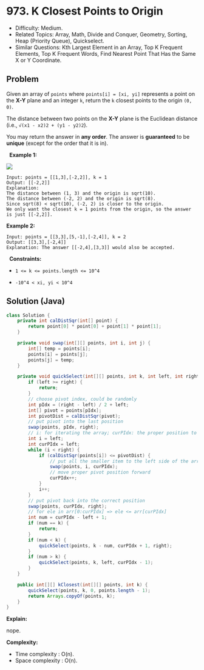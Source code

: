 # 973. K Closest Points to Origin

- Difficulty: Medium.
- Related Topics: Array, Math, Divide and Conquer, Geometry, Sorting, Heap (Priority Queue), Quickselect.
- Similar Questions: Kth Largest Element in an Array, Top K Frequent Elements, Top K Frequent Words, Find Nearest Point That Has the Same X or Y Coordinate.

## Problem

Given an array of ```points``` where ```points[i] = [xi, yi]``` represents a point on the **X-Y** plane and an integer ```k```, return the ```k``` closest points to the origin ```(0, 0)```.

The distance between two points on the **X-Y** plane is the Euclidean distance (i.e., ```√(x1 - x2)2 + (y1 - y2)2```).

You may return the answer in **any order**. The answer is **guaranteed** to be **unique** (except for the order that it is in).

 
**Example 1:**

![](https://assets.leetcode.com/uploads/2021/03/03/closestplane1.jpg)

```
Input: points = [[1,3],[-2,2]], k = 1
Output: [[-2,2]]
Explanation:
The distance between (1, 3) and the origin is sqrt(10).
The distance between (-2, 2) and the origin is sqrt(8).
Since sqrt(8) < sqrt(10), (-2, 2) is closer to the origin.
We only want the closest k = 1 points from the origin, so the answer is just [[-2,2]].
```

**Example 2:**

```
Input: points = [[3,3],[5,-1],[-2,4]], k = 2
Output: [[3,3],[-2,4]]
Explanation: The answer [[-2,4],[3,3]] would also be accepted.
```

 
**Constraints:**


	
- ```1 <= k <= points.length <= 10^4```
	
- ```-10^4 < xi, yi < 10^4```



## Solution (Java)

```java
class Solution {
    private int calDistSqr(int[] point) {
        return point[0] * point[0] + point[1] * point[1];
    }

    private void swap(int[][] points, int i, int j) {
        int[] temp = points[i];
        points[i] = points[j];
        points[j] = temp;
    }

    private void quickSelect(int[][] points, int k, int left, int right) {
        if (left >= right) {
            return;
        }
        // choose pivot index, could be randomly
        int pIdx = (right - left) / 2 + left;
        int[] pivot = points[pIdx];
        int pivotDist = calDistSqr(pivot);
        // put pivot into the last position
        swap(points, pIdx, right);
        // i: for iterating the array; curPIdx: the proper position to put pivot later
        int i = left;
        int curPIdx = left;
        while (i < right) {
            if (calDistSqr(points[i]) <= pivotDist) {
                // put all the smaller item to the left side of the array
                swap(points, i, curPIdx);
                // move proper pivot position forward
                curPIdx++;
            }
            i++;
        }
        // put pivot back into the correct position
        swap(points, curPIdx, right);
        // for ele in arr[0:curPIdx] => ele <= arr[curPIdx]
        int num = curPIdx - left + 1;
        if (num == k) {
            return;
        }
        if (num < k) {
            quickSelect(points, k - num, curPIdx + 1, right);
        }
        if (num > k) {
            quickSelect(points, k, left, curPIdx - 1);
        }
    }

    public int[][] kClosest(int[][] points, int k) {
        quickSelect(points, k, 0, points.length - 1);
        return Arrays.copyOf(points, k);
    }
}
```

**Explain:**

nope.

**Complexity:**

* Time complexity : O(n).
* Space complexity : O(n).

